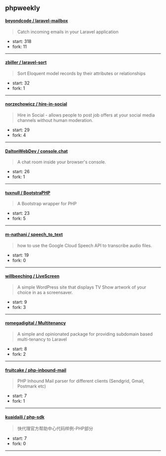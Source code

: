 ## phpweekly

#### [beyondcode / laravel-mailbox](https://github.com/beyondcode/laravel-mailbox)

> Catch incoming emails in your Laravel application

+ start: 318
+ fork: 11

----


#### [zbiller / laravel-sort](https://github.com/zbiller/laravel-sort)

> Sort Eloquent model records by their attributes or relationships

+ start: 32
+ fork: 1

----


#### [norzechowicz / hire-in-social](https://github.com/norzechowicz/hire-in-social)

> Hire in Social - allows people to post job offers at your social media channels without human moderation.

+ start: 29
+ fork: 4

----


#### [DaltonWebDev / console.chat](https://github.com/DaltonWebDev/console.chat)

> A chat room inside your browser's console.

+ start: 26
+ fork: 1

----


#### [tuxnull / BootstraPHP](https://github.com/tuxnull/BootstraPHP)

> A Bootstrap wrapper for PHP

+ start: 23
+ fork: 5

----


#### [m-nathani / speech_to_text](https://github.com/m-nathani/speech_to_text)

> how to use the Google Cloud Speech API to transcribe audio files.

+ start: 19
+ fork: 0

----


#### [willbeeching / LiveScreen](https://github.com/willbeeching/LiveScreen)

> A simple WordPress site that displays TV Show artwork of your choice in as a screensaver.

+ start: 9
+ fork: 3

----


#### [romegadigital / Multitenancy](https://github.com/romegadigital/Multitenancy)

> A simple and opinionated package for providing subdomain based multi-tenancy to Laravel

+ start: 8
+ fork: 2

----


#### [fruitcake / php-inbound-mail](https://github.com/fruitcake/php-inbound-mail)

> PHP Inhound Mail parser for different clients (Sendgrid, Gmail, Postmark etc)

+ start: 7
+ fork: 1

----


#### [kuaidaili / php-sdk](https://github.com/kuaidaili/php-sdk)

> 快代理官方帮助中心代码样例-PHP部分

+ start: 7
+ fork: 0

----

